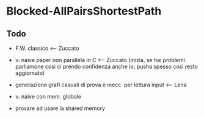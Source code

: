 # Blocked-AllPairsShortestPath

## Todo

* F.W. classico <-- Zuccato
* v. naive paper non parallela in C <-- Zuccato (inizia, se hai problemi parliamone così ci prendo confidenza anche io; pusha spesso così resto aggiornato)

* generazione grafi casuali di prova e mecc. per lettura input <-- Lena

* v. naive con mem. globale
* provare ad usare la shared memory
